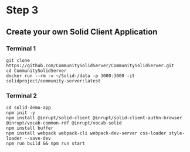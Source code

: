 # Step 3 
## Create your own Solid Client Application

### Terminal 1

```
git clone https://github.com/CommunitySolidServer/CommunitySolidServer.git
cd CommunitySolidServer
docker run --rm -v ~/Solid:/data -p 3000:3000 -it solidproject/community-server:latest
```

### Terminal 2

```
cd solid-demo-app
npm init -y
npm install @inrupt/solid-client @inrupt/solid-client-authn-browser @inrupt/vocab-common-rdf @inrupt/vocab-solid
npm install buffer
npm install webpack webpack-cli webpack-dev-server css-loader style-loader --save-dev
npm run build && npm run start
```